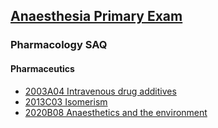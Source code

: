 ## [Anaesthesia Primary Exam](https://ketaminenightmares.com/pex)

### Pharmacology SAQ

#### Pharmaceutics

- [2003A04 Intravenous drug additives](2003A04_intravenous_drug_additives.htm)
- [2013C03 Isomerism](2013C03_isomerism.htm)
- [2020B08 Anaesthetics and the environment](2020B08_anaesthetics_environment.htm)